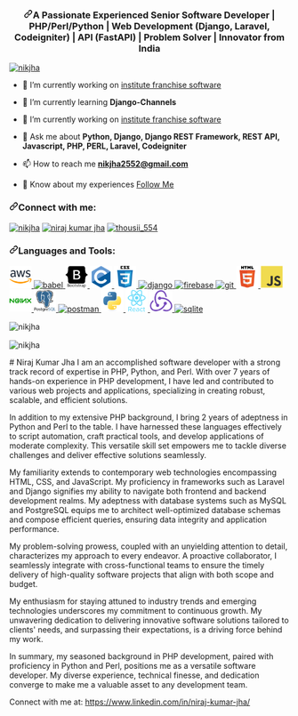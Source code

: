 <div class="Box mt-4 ">
  <div class="Box-body p-4">   
    
<h3 align="center" dir="auto"><a id="user-content-a-passionate-django--php-developer-from-india" class="anchor" aria-hidden="true" tabindex="-1" href="#a-passionate-django--php-developer-from-india"><svg class="octicon octicon-link" viewBox="0 0 16 16" version="1.1" width="16" height="16" aria-hidden="true"><path d="m7.775 3.275 1.25-1.25a3.5 3.5 0 1 1 4.95 4.95l-2.5 2.5a3.5 3.5 0 0 1-4.95 0 .751.751 0 0 1 .018-1.042.751.751 0 0 1 1.042-.018 1.998 1.998 0 0 0 2.83 0l2.5-2.5a2.002 2.002 0 0 0-2.83-2.83l-1.25 1.25a.751.751 0 0 1-1.042-.018.751.751 0 0 1-.018-1.042Zm-4.69 9.64a1.998 1.998 0 0 0 2.83 0l1.25-1.25a.751.751 0 0 1 1.042.018.751.751 0 0 1 .018 1.042l-1.25 1.25a3.5 3.5 0 1 1-4.95-4.95l2.5-2.5a3.5 3.5 0 0 1 4.95 0 .751.751 0 0 1-.018 1.042.751.751 0 0 1-1.042.018 1.998 1.998 0 0 0-2.83 0l-2.5 2.5a1.998 1.998 0 0 0 0 2.83Z"></path></svg></a>A Passionate Experienced Senior Software Developer | PHP/Perl/Python | Web Development (Django, Laravel, Codeigniter) | API (FastAPI) | Problem Solver | Innovator from India</h3>
<p align="left" dir="auto"> <a href="https://github.com/ryo-ma/github-profile-trophy"><img src="https://github-profile-trophy.vercel.app/?username=nikjha" alt="nikjha" data-canonical-src="https://github-profile-trophy.vercel.app/?username=nikjha" style="max-width: 100%;"></a> </p>
<ul dir="auto">
<li>
<p dir="auto">🔭 I’m currently working on <a href="https://github.com/nikjha/institute-franchise-software">institute franchise software</a></p>
</li>
<li>
<p dir="auto">🌱 I’m currently learning <strong>Django-Channels</strong></p>
</li>
<li>
<p dir="auto">🔭 I’m currently working on <a href="https://github.com/nikjha/institute-franchise-software">institute franchise software</a></p>
</li>
<li>
<p dir="auto">💬 Ask me about <strong>Python, Django, Django REST Framework, REST API, Javascript, PHP, PERL, Laravel, Codeigniter</strong></p>
</li>
<li>
<p dir="auto">📫 How to reach me <strong><a href="mailto:nikjha2552@gmail.com">nikjha2552@gmail.com</a></strong></p>
</li>
<li>
<p dir="auto">📄 Know about my experiences <a href="[https://flowcv.me/thouseef](https://www.linkedin.com/in/niraj-kumar-jha/)" rel="nofollow">Follow Me</a></p>
</li>

</ul>
<h3 align="left" dir="auto"><a id="user-content-connect-with-me" class="anchor" aria-hidden="true" tabindex="-1" href="#connect-with-me"><svg class="octicon octicon-link" viewBox="0 0 16 16" version="1.1" width="16" height="16" aria-hidden="true"><path d="m7.775 3.275 1.25-1.25a3.5 3.5 0 1 1 4.95 4.95l-2.5 2.5a3.5 3.5 0 0 1-4.95 0 .751.751 0 0 1 .018-1.042.751.751 0 0 1 1.042-.018 1.998 1.998 0 0 0 2.83 0l2.5-2.5a2.002 2.002 0 0 0-2.83-2.83l-1.25 1.25a.751.751 0 0 1-1.042-.018.751.751 0 0 1-.018-1.042Zm-4.69 9.64a1.998 1.998 0 0 0 2.83 0l1.25-1.25a.751.751 0 0 1 1.042.018.751.751 0 0 1 .018 1.042l-1.25 1.25a3.5 3.5 0 1 1-4.95-4.95l2.5-2.5a3.5 3.5 0 0 1 4.95 0 .751.751 0 0 1-.018 1.042.751.751 0 0 1-1.042.018 1.998 1.998 0 0 0-2.83 0l-2.5 2.5a1.998 1.998 0 0 0 0 2.83Z"></path></svg></a>Connect with me:</h3>
<p align="left" dir="auto">
<a href="https://twitter.com/jhanirajkr" rel="nofollow"><img align="center" src="https://raw.githubusercontent.com/nikjha/github-profile-readme-generator/master/src/images/icons/Social/twitter.svg" alt="nikjha" height="30" width="40" style="max-width: 100%;"></a>
<a href="https://linkedin.com/in/niraj-kumar-jha" rel="nofollow"><img align="center" src="https://raw.githubusercontent.com/rahuldkjain/github-profile-readme-generator/master/src/images/icons/Social/linked-in-alt.svg" alt="niraj kumar jha" height="30" width="40" style="max-width: 100%;"></a>
<a href="https://instagram.com/nikisniraj" rel="nofollow"><img align="center" src="https://raw.githubusercontent.com/rahuldkjain/github-profile-readme-generator/master/src/images/icons/Social/instagram.svg" alt="thousii_554" height="30" width="40" style="max-width: 100%;"></a>

</p>
<h3 align="left" dir="auto"><a id="user-content-languages-and-tools" class="anchor" aria-hidden="true" tabindex="-1" href="#languages-and-tools"><svg class="octicon octicon-link" viewBox="0 0 16 16" version="1.1" width="16" height="16" aria-hidden="true"><path d="m7.775 3.275 1.25-1.25a3.5 3.5 0 1 1 4.95 4.95l-2.5 2.5a3.5 3.5 0 0 1-4.95 0 .751.751 0 0 1 .018-1.042.751.751 0 0 1 1.042-.018 1.998 1.998 0 0 0 2.83 0l2.5-2.5a2.002 2.002 0 0 0-2.83-2.83l-1.25 1.25a.751.751 0 0 1-1.042-.018.751.751 0 0 1-.018-1.042Zm-4.69 9.64a1.998 1.998 0 0 0 2.83 0l1.25-1.25a.751.751 0 0 1 1.042.018.751.751 0 0 1 .018 1.042l-1.25 1.25a3.5 3.5 0 1 1-4.95-4.95l2.5-2.5a3.5 3.5 0 0 1 4.95 0 .751.751 0 0 1-.018 1.042.751.751 0 0 1-1.042.018 1.998 1.998 0 0 0-2.83 0l-2.5 2.5a1.998 1.998 0 0 0 0 2.83Z"></path></svg></a>Languages and Tools:</h3>
<p align="left" dir="auto"> <a href="https://aws.amazon.com" rel="nofollow"> <img src="https://raw.githubusercontent.com/devicons/devicon/master/icons/amazonwebservices/amazonwebservices-original-wordmark.svg" alt="aws" width="40" height="40" style="max-width: 100%;"> </a> <a href="https://babeljs.io/" rel="nofollow"> <img  src="https://camo.githubusercontent.com/1abf71d00a4a13bfdeccdc131c65f02644fae4e746289bd7c21bf1d2af986389/68747470733a2f2f7777772e766563746f726c6f676f2e7a6f6e652f6c6f676f732f626162656c6a732f626162656c6a732d69636f6e2e737667" alt="babel" width="40" height="40" data-canonical-src="https://www.vectorlogo.zone/logos/babeljs/babeljs-icon.svg" style="max-width: 100%;"> </a> <a href="https://getbootstrap.com" rel="nofollow"> <img src="https://raw.githubusercontent.com/devicons/devicon/master/icons/bootstrap/bootstrap-plain-wordmark.svg" alt="bootstrap" width="40" height="40" style="max-width: 100%;"> </a> <a href="https://www.cprogramming.com/" rel="nofollow"> <img src="https://raw.githubusercontent.com/devicons/devicon/master/icons/c/c-original.svg" alt="c" width="40" height="40" style="max-width: 100%;"> </a> <a href="https://www.w3schools.com/css/" rel="nofollow"> <img src="https://raw.githubusercontent.com/devicons/devicon/master/icons/css3/css3-original-wordmark.svg" alt="css3" width="40" height="40" style="max-width: 100%;"> </a> <a href="https://www.djangoproject.com/" rel="nofollow"> <img src="https://cdn.worldvectorlogo.com/logos/django.svg" alt="django" width="40" height="40" data-canonical-src="https://cdn.worldvectorlogo.com/logos/django.svg" style="max-width: 100%;"> </a><a href="https://firebase.google.com/" rel="nofollow"> <img alt="firebase" src="https://www.vectorlogo.zone/logos/firebase/firebase-icon.svg" width="40" height="40" data-canonical-src="https://www.vectorlogo.zone/logos/firebase/firebase-icon.svg" style="max-width: 100%;"> </a> <a href="https://git-scm.com/" rel="nofollow"> <img alt="git" width="40" height="40" data-canonical-src="https://www.vectorlogo.zone/logos/git-scm/git-scm-icon.svg" src="https://www.vectorlogo.zone/logos/git-scm/git-scm-icon.svg" style="max-width: 100%;"> </a> <a href="https://www.w3.org/html/" rel="nofollow"> <img src="https://raw.githubusercontent.com/devicons/devicon/master/icons/html5/html5-original-wordmark.svg" alt="html5" width="40" height="40" style="max-width: 100%;"> </a> <a href="https://developer.mozilla.org/en-US/docs/Web/JavaScript" rel="nofollow"> <img src="https://raw.githubusercontent.com/devicons/devicon/master/icons/javascript/javascript-original.svg" alt="javascript" width="40" height="40" style="max-width: 100%;"> </a> <a href="https://www.nginx.com" rel="nofollow"> <img src="https://raw.githubusercontent.com/devicons/devicon/master/icons/nginx/nginx-original.svg" alt="nginx" width="40" height="40" style="max-width: 100%;"> </a> <a href="https://www.postgresql.org" rel="nofollow"> <img src="https://raw.githubusercontent.com/devicons/devicon/master/icons/postgresql/postgresql-original-wordmark.svg" alt="postgresql" width="40" height="40" style="max-width: 100%;"> </a> <a href="https://postman.com" rel="nofollow"> <img src="https://www.vectorlogo.zone/logos/getpostman/getpostman-icon.svg" alt="postman" width="40" height="40" data-canonical-src="https://www.vectorlogo.zone/logos/getpostman/getpostman-icon.svg" style="max-width: 100%;"> </a> <a href="https://www.python.org" rel="nofollow"> <img src="https://raw.githubusercontent.com/devicons/devicon/master/icons/python/python-original.svg" alt="python" width="40" height="40" style="max-width: 100%;"> </a> <a href="https://reactjs.org/" rel="nofollow"> <img src="https://raw.githubusercontent.com/devicons/devicon/master/icons/react/react-original-wordmark.svg" alt="react" width="40" height="40" style="max-width: 100%;"> </a> <a href="https://redux.js.org" rel="nofollow"> <img src="https://raw.githubusercontent.com/devicons/devicon/master/icons/redux/redux-original.svg" alt="redux" width="40" height="40" style="max-width: 100%;"> </a> <a href="https://www.sqlite.org/" rel="nofollow"> <img alt="sqlite" width="40" height="40" data-canonical-src="https://www.vectorlogo.zone/logos/sqlite/sqlite-icon.svg" src="https://www.vectorlogo.zone/logos/sqlite/sqlite-icon.svg" style="max-width: 100%;"> </a>  </p>

<p dir="auto">
  <img align="center" src="https://github-readme-stats.vercel.app/api/top-langs?username=nikjha&amp;show_icons=true&amp;locale=en&amp;layout=compact" alt="nikjha" data-canonical-src="https://github-readme-stats.vercel.app/api/top-langs?username=nikjha&amp;show_icons=true&amp;locale=en&amp;layout=compact" style="max-width: 100%;"></a></p>
<p dir="auto">
  
  <img align="center" src="https://github-readme-streak-stats.herokuapp.com/?user=nikjha&amp;" alt="nikjha" data-canonical-src="https://github-readme-streak-stats.herokuapp.com/?user=nikjha&amp;" style="max-width: 100%;"></a></p>
</article>
  </div>
</div>
# Niraj Kumar Jha
I am an accomplished software developer with a strong track record of expertise in PHP, Python, and Perl. With over 7 years of hands-on experience in PHP development, I have led and contributed to various web projects and applications, specializing in creating robust, scalable, and efficient solutions.

In addition to my extensive PHP background, I bring 2 years of adeptness in Python and Perl to the table. I have harnessed these languages effectively to script automation, craft practical tools, and develop applications of moderate complexity. This versatile skill set empowers me to tackle diverse challenges and deliver effective solutions seamlessly.

My familiarity extends to contemporary web technologies encompassing HTML, CSS, and JavaScript. My proficiency in frameworks such as Laravel and Django signifies my ability to navigate both frontend and backend development realms. My adeptness with database systems such as MySQL and PostgreSQL equips me to architect well-optimized database schemas and compose efficient queries, ensuring data integrity and application performance.

My problem-solving prowess, coupled with an unyielding attention to detail, characterizes my approach to every endeavor. A proactive collaborator, I seamlessly integrate with cross-functional teams to ensure the timely delivery of high-quality software projects that align with both scope and budget.

My enthusiasm for staying attuned to industry trends and emerging technologies underscores my commitment to continuous growth. My unwavering dedication to delivering innovative software solutions tailored to clients' needs, and surpassing their expectations, is a driving force behind my work.

In summary, my seasoned background in PHP development, paired with proficiency in Python and Perl, positions me as a versatile software developer. My diverse experience, technical finesse, and dedication converge to make me a valuable asset to any development team.


Connect with me at: https://www.linkedin.com/in/niraj-kumar-jha/





